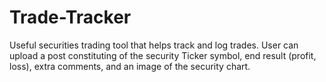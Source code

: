 # Trade-Tracker
Useful securities trading tool that helps track and log trades. User can upload a post constituting of the security Ticker symbol, end result (profit, loss), extra comments, and an image of the security chart. 
